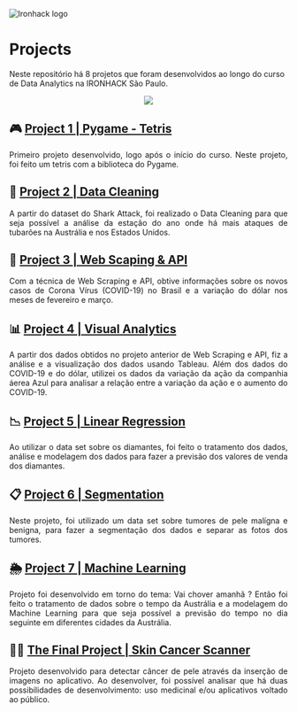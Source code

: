 ![Ironhack logo](https://i.imgur.com/1QgrNNw.png)

# Projects
Neste repositório há 8 projetos que foram desenvolvidos ao longo do curso de Data Analytics na IRONHACK São Paulo.

<p align="center">
  <img src="https://media3.giphy.com/media/aQCCNezRpb9Hq/giphy.gif?cid=ecf05e4753ea79cda53e5f0a4ceb09357d016296be1655b4&rid=giphy.gif">
</p>

## 🎮 [Project 1 | Pygame - Tetris](https://github.com/yguenka/IronHack-Projects/tree/master/Project%201%20-%20Pygame)
<p align="justify">Primeiro projeto desenvolvido, logo após o início do curso. Neste projeto, foi feito um tetris com a biblioteca do Pygame. </p>

## 🧹 [Project 2 | Data Cleaning](https://github.com/yguenka/IronHack-Projects/tree/master/Project%202%20-%20Data%20Cleaning)
<p align="justify">A partir do dataset do Shark Attack, foi realizado o Data Cleaning para que seja possível a análise da estação do ano onde há mais ataques de tubarões na Austrália e nos Estados Unidos.</p>

## 🔗 [Project 3 | Web Scaping & API](https://github.com/yguenka/IronHack-Projects/tree/master/Project%203%20-%20Web%20Scraping%20and%20API) 
<p align="justify">Com a técnica de Web Scraping e API, obtive informações sobre os novos casos de Corona Vírus (COVID-19) no Brasil e a variação do dólar nos meses de fevereiro e março.</p>

## 📊 [Project 4 | Visual Analytics](https://github.com/yguenka/IronHack-Projects/tree/master/Project%204%20-%20Visual%20Analytics) 
<p align="justify">A partir dos dados obtidos no projeto anterior de Web Scraping e API, fiz a análise e a visualização dos dados usando Tableau. Além dos dados do COVID-19 e do dólar, utilizei os dados da variação da ação da companhia áerea Azul para analisar a relação entre a variação da ação e o aumento do COVID-19.</p>

## 📉 [Project 5 | Linear Regression](https://github.com/yguenka/IronHack-Projects/tree/master/Project%205%20-%20Linear%20Regression) 
<p align="justify">Ao utilizar o data set sobre os diamantes, foi feito o tratamento dos dados, análise e modelagem dos dados para fazer a previsão dos valores de venda dos diamantes.</p>

## 📋 [Project 6 | Segmentation](https://github.com/yguenka/IronHack-Projects/tree/master/Project%206%20-%20Segmentation) 
<p align="justify">Neste projeto, foi utilizado um data set sobre tumores de pele malígna e benigna, para fazer a segmentação dos dados e separar as fotos dos tumores.</p>

## 🌦️ [Project 7 | Machine Learning](https://github.com/yguenka/IronHack-Projects/tree/master/Project%207%20-%20Machine%20Learning) 
<p align="justify">Projeto foi desenvolvido em torno do tema: Vai chover amanhã ?
Então foi feito o tratamento de dados sobre o tempo da Austrália e a modelagem do Machine Learning para que seja possível a previsão do tempo no dia seguinte em diferentes cidades da Austrália.</p>
       
## 👩‍🔬 [The Final Project | Skin Cancer Scanner](https://github.com/yguenka/IronHack-Projects/tree/master/The%20Final%20Project) 
<p align="justify">Projeto desenvolvido para detectar câncer de pele através da inserção de imagens no aplicativo. Ao desenvolver, foi possível analisar que há duas possibilidades de desenvolvimento: uso medicinal e/ou aplicativos voltado ao público.</p>
